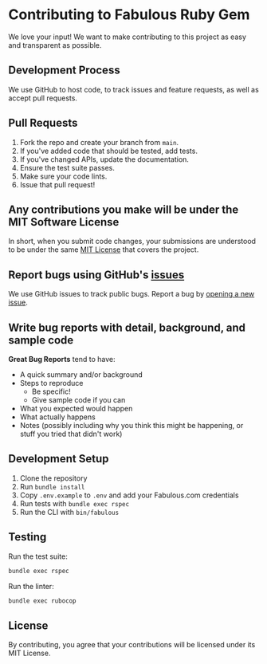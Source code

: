 # Contributing to Fabulous Ruby Gem

We love your input! We want to make contributing to this project as easy and transparent as possible.

## Development Process

We use GitHub to host code, to track issues and feature requests, as well as accept pull requests.

## Pull Requests

1. Fork the repo and create your branch from `main`.
2. If you've added code that should be tested, add tests.
3. If you've changed APIs, update the documentation.
4. Ensure the test suite passes.
5. Make sure your code lints.
6. Issue that pull request!

## Any contributions you make will be under the MIT Software License

In short, when you submit code changes, your submissions are understood to be under the same [MIT License](LICENSE.txt) that covers the project.

## Report bugs using GitHub's [issues](https://github.com/aluminumio/api-fabulous-com/issues)

We use GitHub issues to track public bugs. Report a bug by [opening a new issue](https://github.com/aluminumio/api-fabulous-com/issues/new).

## Write bug reports with detail, background, and sample code

**Great Bug Reports** tend to have:

- A quick summary and/or background
- Steps to reproduce
  - Be specific!
  - Give sample code if you can
- What you expected would happen
- What actually happens
- Notes (possibly including why you think this might be happening, or stuff you tried that didn't work)

## Development Setup

1. Clone the repository
2. Run `bundle install`
3. Copy `.env.example` to `.env` and add your Fabulous.com credentials
4. Run tests with `bundle exec rspec`
5. Run the CLI with `bin/fabulous`

## Testing

Run the test suite:
```bash
bundle exec rspec
```

Run the linter:
```bash
bundle exec rubocop
```

## License

By contributing, you agree that your contributions will be licensed under its MIT License.